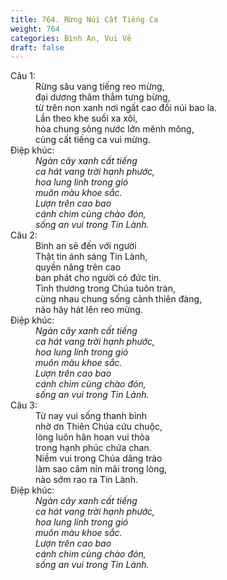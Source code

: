 ```yaml
---
title: 764. Rừng Núi Cất Tiếng Ca
weight: 764
categories: Bình An, Vui Vẻ
draft: false
---
```

<dl><dt>Câu 1:</dt><dd data-verse="1">Rừng sâu vang tiếng reo mừng, <br/>đại dương thăm thẳm tưng bừng, <br/>từ trên non xanh nơi ngất cao đồi núi bao la. <br/>Lần theo khe suối xa xôi, <br/>hòa chung sông nước lớn mênh mông, <br/>cùng cất tiếng ca vui mừng. </dd><dt>Điệp khúc:</dt><dd data-chorus="1"><em>Ngàn cây xanh cất tiếng <br/>ca hát vang trời hạnh phước, <br/>hoa lung linh trong gió <br/>muôn màu khoe sắc. <br/>Lượn trên cao bao <br/>cánh chim cùng chào đón, <br/>sống an vui trong Tin Lành. </em></dd><dt>Câu 2:</dt><dd data-verse="2">Bình an sẽ đến với người <br/>Thật tin ánh sáng Tin Lành, <br/>quyền năng trên cao <br/>ban phát cho người có đức tin. <br/>Tình thương trong Chúa tuôn tràn, <br/>cùng nhau chung sống cảnh thiên đàng, <br/>nào hãy hát lên reo mừng. </dd><dt>Điệp khúc:</dt><dd data-chorus="1"><em>Ngàn cây xanh cất tiếng <br/>ca hát vang trời hạnh phước, <br/>hoa lung linh trong gió <br/>muôn màu khoe sắc. <br/>Lượn trên cao bao <br/>cánh chim cùng chào đón, <br/>sống an vui trong Tin Lành. </em></dd><dt>Câu 3:</dt><dd data-verse="3">Từ nay vui sống thanh bình <br/>nhờ ơn Thiên Chúa cứu chuộc, <br/>lòng luôn hân hoan vui thỏa <br/>trong hạnh phúc chứa chan. <br/>Niềm vui trong Chúa dâng trào <br/>làm sao câm nín mãi trong lòng, <br/>nào sớm rao ra Tin Lành. </dd><dt>Điệp khúc:</dt><dd data-chorus="1"><em>Ngàn cây xanh cất tiếng <br/>ca hát vang trời hạnh phước, <br/>hoa lung linh trong gió <br/>muôn màu khoe sắc. <br/>Lượn trên cao bao <br/>cánh chim cùng chào đón, <br/>sống an vui trong Tin Lành. </em></dd></dl>